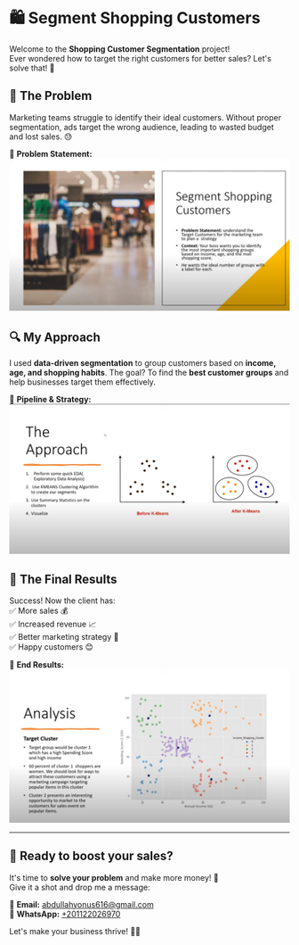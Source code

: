 # 🛍️ Segment Shopping Customers

Welcome to the **Shopping Customer Segmentation** project!  
Ever wondered how to target the right customers for better sales? Let's solve that! 🎯

## 🚨 The Problem  
Marketing teams struggle to identify their ideal customers. Without proper segmentation, ads target the wrong audience, leading to wasted budget and lost sales. 😓  

📌 **Problem Statement:**  
![Problem Statement](problem-statement.png)  

## 🔍 My Approach  
I used **data-driven segmentation** to group customers based on **income, age, and shopping habits**. The goal? To find the **best customer groups** and help businesses target them effectively.  

📌 **Pipeline & Strategy:**  
![Approach](approach.png)  

## 🎉 The Final Results  
Success! Now the client has:  
✅ More sales 💰  
✅ Increased revenue 📈  
✅ Better marketing strategy 🎯  
✅ Happy customers 😊  

📌 **End Results:**  
![End Results](end-results.png)  

---

## 🚀 Ready to boost your sales?  
It's time to **solve your problem** and make more money! 💸  
Give it a shot and drop me a message:  

📩 **Email:** abdullahyonus616@gmail.com  
💬 **WhatsApp:** [+201122026970](https://wa.me/201122026970)  

Let's make your business thrive! 🚀🔥  
